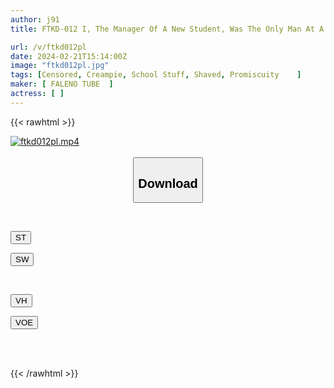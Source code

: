 ```yaml
---
author: j91
title: FTKD-012 I, The Manager Of A New Student, Was The Only Man At A Training Camp For The Women’s Swimming Club At A Private University In Tokyo! ? All The Members Are Female Members With Beautiful Body Lines In Tight Competitive Swimsuits! In Front Of My Eyes, I Was Provoked By Changing My Clothes And Being Sloppy, And I Got A Full Erection…

url: /v/ftkd012pl
date: 2024-02-21T15:14:00Z
image: "ftkd012pl.jpg"
tags: [Censored, Creampie, School Stuff, Shaved, Promiscuity	]
maker: [ FALENO TUBE  ]
actress: [ ]
---
```



{{< rawhtml >}}

<div class="video" data-videoid="O2Q8AYV47yfZrRa">
    <a href="javascript:;">
        <img src="/v/ftkd012pl/ftkd012pl.jpg" width="WIDTH" height="HEIGHT" alt="ftkd012pl.mp4" loading="lazy">
    </a>
</div>

<script type="text/javascript" src="https://j91.asia/asset/on-demand-st.js"></script>

<br>
  <link rel="stylesheet" href="https://j91.asia/asset/bs5.css">
  
  <center>
  <button class="btn btn-primary" type="button" data-bs-toggle="collapse" data-bs-target=".multi-collapse" aria-expanded="false" aria-controls="multiCollapseExample1 multiCollapseExample2"><h2>Download</h2></button></center>
</p>
<div class="row">
  <div class="col">
    <div class="collapse multi-collapse" id="multiCollapseExample1">
      <div class="card card-body">
	      	      <br>
<div class="buttons">  
<p><a href="https://streamtape.to/v/O2Q8AYV47yfZrRa" target="_blank"><button class="btn-hover color-3"><i class="fa fa-download"></i> ST</button></a></p>
<p><a href="https://cdnwish.com/g73upmklada0" target="_blank"><button class="btn-hover color-2"><i class="fa fa-download"></i> SW</button></a></p></div>
    </div>
  </div>
</div>
  <div class="col">
    <div class="collapse multi-collapse" id="multiCollapseExample2">
      <div class="card card-body">
	      <br>
<div class="buttons">
<p><a href="https://vidhidepro.com/f/pfmzagbh011u"><button class="btn-hover color-9"><i class="fa fa-download"></i> VH</button></a></p>
<p><a href="https://filemoon.sx/d/r7t3rh98ky10"><button class="btn-hover color-8"><i class="fa fa-download"></i> VOE</button></a></p></div>
<br><br>
      </div>
    </div>
  </div>
</div>

{{< /rawhtml >}}